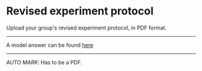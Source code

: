 # Revised experiment protocol

Upload your group's revised experiment protocol, in PDF format.

----

A model answer can be found [here](eg-student/revised-protocol-example.pdf) 

---

_AUTO MARK_: Has to be a PDF.
